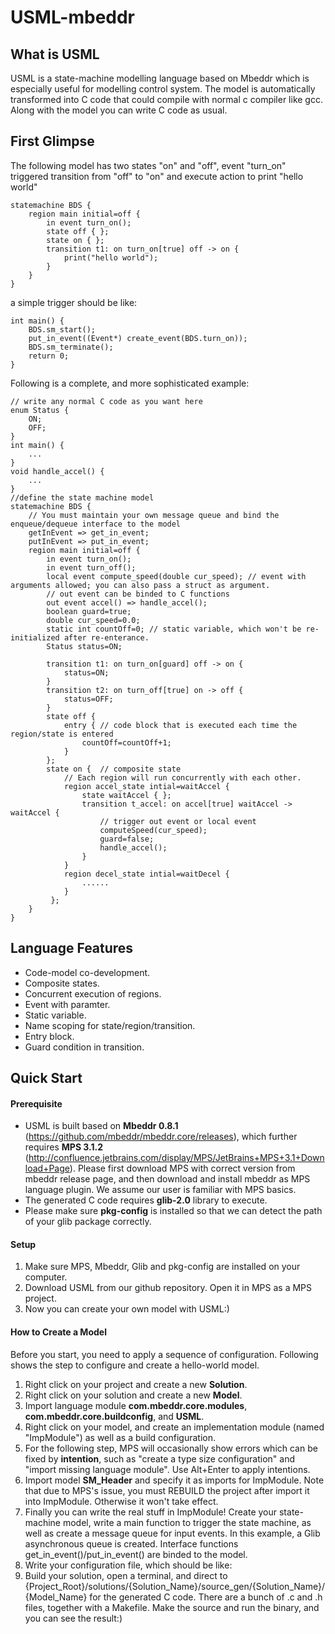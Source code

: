 USML-mbeddr
===========

## What is USML

USML is a state-machine modelling language based on Mbeddr which is especially useful for modelling control system. The model is automatically transformed into C code that could compile with normal c compiler like gcc. Along with the model you can write C code as usual.

## First Glimpse
The following model has two states "on" and "off", event "turn_on" triggered transition from "off" to "on" and execute action to print "hello world"
```
statemachine BDS {
	region main initial=off {
		in event turn_on();
		state off { };
		state on { };
		transition t1: on turn_on[true] off -> on {
			print("hello world");
		}
	}
}
```
a simple trigger should be like:
```
int main() {
	BDS.sm_start();
	put_in_event((Event*) create_event(BDS.turn_on));
	BDS.sm_terminate();
	return 0;
}
```
Following is a complete, and more sophisticated example:
```
// write any normal C code as you want here
enum Status {
	ON;
	OFF;
}
int main() {
	...
}
void handle_accel() {
	...
} 
//define the state machine model
statemachine BDS {
	// You must maintain your own message queue and bind the enqueue/dequeue interface to the model
	getInEvent => get_in_event;
	putInEvent => put_in_event; 
	region main initial=off {
		in event turn_on();
		in event turn_off();
		local event compute_speed(double cur_speed); // event with arguments allowed; you can also pass a struct as argument.
		// out event can be binded to C functions
		out event accel() => handle_accel();
		boolean guard=true;
		double cur_speed=0.0;
		static int countOff=0; // static variable, which won't be re-initialized after re-enterance.
		Status status=ON;

		transition t1: on turn_on[guard] off -> on {
			status=ON;
		}
		transition t2: on turn_off[true] on -> off { 
			status=OFF; 
		}
		state off {
			entry { // code block that is executed each time the region/state is entered
				countOff=countOff+1;
			}
		};
		state on {	// composite state
			// Each region will run concurrently with each other.
			region accel_state intial=waitAccel {
				state waitAccel { };
				transition t_accel: on accel[true] waitAccel -> waitAccel {
					// trigger out event or local event
					computeSpeed(cur_speed);
					guard=false;
					handle_accel();
				}
			}
			region decel_state intial=waitDecel {
				......
			}
		 };
	}
}
```

## Language Features
* Code-model co-development.
* Composite states.
* Concurrent execution of regions.
* Event with paramter.
* Static variable.
* Name scoping for state/region/transition.
* Entry block.
* Guard condition in transition.

## Quick Start

#### Prerequisite
* USML is built based on **Mbeddr 0.8.1** (https://github.com/mbeddr/mbeddr.core/releases), which further requires **MPS 3.1.2** (http://confluence.jetbrains.com/display/MPS/JetBrains+MPS+3.1+Download+Page). Please first download MPS with correct version from mbeddr release page, and then download and install mbeddr as MPS language plugin. We assume our user is familiar with MPS basics.
* The generated C code requires **glib-2.0** library to execute.
* Please make sure **pkg-config** is installed so that we can detect the path of your glib package correctly.

#### Setup
1. Make sure MPS, Mbeddr, Glib and pkg-config are installed on your computer.
2. Download USML from our github repository. Open it in MPS as a MPS project.
3. Now you can create your own model with USML:)

#### How to Create a Model
Before you start, you need to apply a sequence of configuration. Following shows the step to configure and create a hello-world model.
1. Right click on your project and create a new **Solution**.
2. Right click on your solution and create a new **Model**.
3. Import language module **com.mbeddr.core.modules**, **com.mbeddr.core.buildconfig**, and **USML**.
4. Right click on your model, and create an implementation module (named "ImpModule") as well as a build configuration.
5. For the following step, MPS will occasionally show errors which can be fixed by **intention**, such as "create a type size configuration" and "import missing language module". Use Alt+Enter to apply intentions.
6. Import model **SM_Header** and specify it as imports for ImpModule. Note that due to MPS's issue, you must REBUILD the project after import it into ImpModule. Otherwise it won't take effect.
7. Finally you can write the real stuff in ImpModule! Create your state-machine model, write a main function to trigger the state machine, as well as create a message queue for input events. In this example, a Glib asynchronous queue is created. Interface functions get_in_event()/put_in_event() are binded to the model.
8. Write your configuration file, which should be like:
9. Build your solution, open a terminal, and direct to {Project_Root}/solutions/{Solution_Name}/source_gen/{Solution_Name}/{Model_Name} for the generated C code. There are a bunch of .c and .h files, together with a Makefile. Make the source and run the binary, and you can see the result:)

